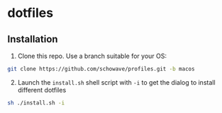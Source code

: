 # dotfiles


## Installation

1. Clone this repo. Use a branch suitable for your OS:

```bash
git clone https://github.com/schowave/profiles.git -b macos
```

2. Launch the `install.sh` shell script with `-i` to get the dialog to install different dotfiles

```bash
sh ./install.sh -i
```